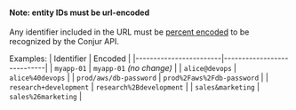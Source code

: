 #### Note: entity IDs must be url-encoded

Any identifier included in the URL must be [percent encoded][percent-encoding]
to be recognized by the Conjur API.

Examples:
| Identifier             | Encoded                    |
|------------------------|----------------------------|
| `myapp-01`             | `myapp-01` _(no change)_   |
| `alice@devops`         | `alice%40devops`           |
| `prod/aws/db-password` | `prod%2Faws%2Fdb-password` |
| `research+development` | `research%2Bdevelopment`   |
| `sales&marketing`      | `sales%26marketing`        |

[percent-encoding]: https://developer.mozilla.org/en-US/docs/Glossary/percent-encoding
